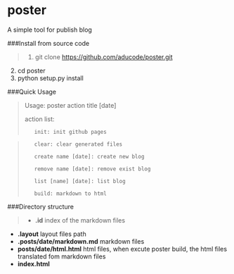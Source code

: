 # poster
A simple tool for publish blog

###Install from source code

>1. git clone https://github.com/aducode/poster.git
2. cd poster
3. python setup.py install

###Quick Usage

>Usage:
>        poster action title [date]
>
>action list:
>
>        init: init github pages

>        clear: clear generated files
>
>        create name [date]: create new blog
>
>        remove name [date]: remove exist blog
>
>        list [name] [date]: list blog
>
>        build: markdown to html

###Directory structure

>* **.id** index of the markdown files
* **.layout**  layout files path
* **.posts/date/markdown.md**  markdown files
* **posts/date/html.html**  html files, when excute poster build, the html files translated fom markdown files
* **index.html**
